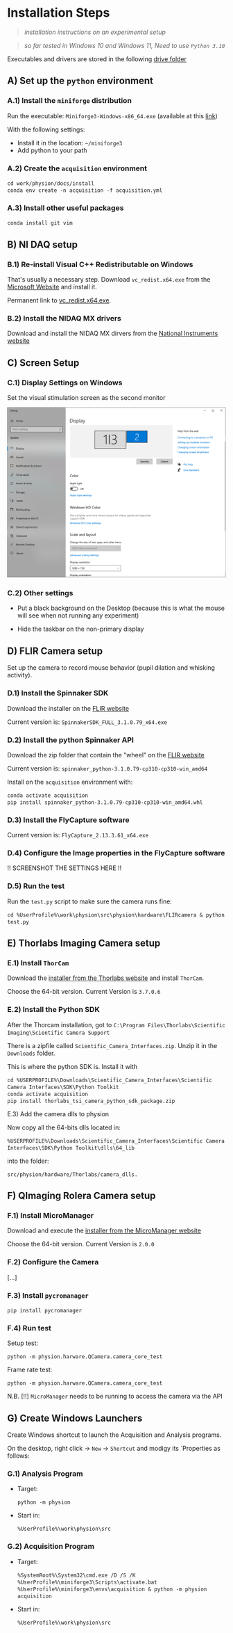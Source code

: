 # Installation Steps

> *installation instructions on an experimental setup*

> *so far tested in Windows 10 and Windows 11, Need to use `Python 3.10`*

Executables and drivers are stored in the following [drive folder](https://drive.google.com/drive/folders/1z_9GERKwQc6SKhsBnSZh-2scl_wdgHQs?usp=drive_link)

## A) Set up the `python` environment

### A.1) Install the `miniforge` distribution

Run the executable: `Miniforge3-Windows-x86_64.exe` (available at this [link](https://github.com/conda-forge/miniforge/releases/latest/download/Miniforge3-Windows-x86_64.exe))

With the following settings:
- Install it in the location: `~/miniforge3`
- Add python to your path

### A.2) Create the `acquisition` environment

```
cd work/physion/docs/install
conda env create -n acquisition -f acquisition.yml
```

### A.3) Install other useful packages

```
conda install git vim
```

## B) NI DAQ setup

### B.1) Re-install Visual C++ Redistributable on Windows

That's usually a necessary step. Download `vc_redist.x64.exe` from the [Microsoft Website](https://learn.microsoft.com/fr-fr/cpp/windows/latest-supported-vc-redist?view=msvc-170) and install it.

Permanent link to [vc_redist.x64.exe](https://aka.ms/vs/17/release/vc_redist.x64.exe).

### B.2) Install the NIDAQ MX drivers

Download and install the NIDAQ MX dirvers from the [National Instruments website](https://www.ni.com/fr/support/downloads/drivers/download.ni-daq-mx.html)

## C) Screen Setup 

### C.1) Display Settings on Windows

Set the visual stimulation screen as the second monitor

<p align="center">
  <img src="./pics/Windows-Display-Settings.png"/>
</p>

### C.2) Other settings

- Put a black background on the Desktop (because this is what the mouse will see when not running any experiment)

- Hide the taskbar on the non-primary display


## D) FLIR Camera setup

Set up the camera to record mouse behavior (pupil dilation and whisking activity).

### D.1) Install the Spinnaker SDK

Download the installer on the [FLIR website](https://www.flir.com/support-center/iis/machine-vision/downloads/spinnaker-sdk-download/spinnaker-sdk--download-files/)

Current version is: `SpinnakerSDK_FULL_3.1.0.79_x64.exe`

### D.2) Install the python Spinnaker API

Download the zip folder that contain the "wheel" on the [FLIR website](https://www.flir.com/support-center/iis/machine-vision/downloads/spinnaker-sdk-download/spinnaker-sdk--download-files/)

Current version is: `spinnaker_python-3.1.0.79-cp310-cp310-win_amd64`

Install on the `acquisition` environment with:
```
conda activate acquisition
pip install spinnaker_python-3.1.0.79-cp310-cp310-win_amd64.whl
```

### D.3) Install the FlyCapture software

Current version is: `FlyCapture_2.13.3.61_x64.exe`

### D.4) Configure the Image properties in the FlyCapture software

!! SCREENSHOT THE SETTINGS HERE !!

### D.5) Run the test

Run the `test.py` script to make sure the camera runs fine:
```
cd %UserProfile%\work\physion\src\physion\hardware\FLIRcamera & python test.py
```

## E) Thorlabs Imaging Camera setup

### E.1) Install `ThorCam` 

Download the [installer from the Thorlabs website](https://www.thorlabs.com/software_pages/ViewSoftwarePage.cfm?Code=ThorCam) and install `ThorCam`.

Choose the 64-bit version. Current Version is `3.7.0.6`

### E.2) Install the Python SDK

After the Thorcam installation, got to `C:\Program Files\Thorlabs\Scientific Imaging\Scientific Camera Support`

There is a zipfile called `Scientific_Camera_Interfaces.zip`. Unzip it in the `Downloads` folder.

This is where the python SDK is. Install it with
 
```
cd %USERPROFILE%\Downloads\Scientific_Camera_Interfaces\Scientific Camera Interfaces\SDK\Python Toolkit
conda activate acquisition
pip install thorlabs_tsi_camera_python_sdk_package.zip
```

E.3) Add the camera dlls to physion

Now copy all the 64-bits dlls located in: 
```
%USERPROFILE%\Downloads\Scientific_Camera_Interfaces\Scientific Camera Interfaces\SDK\Python Toolkit\dlls\64_lib
```
into the folder: 
```
src/physion/hardware/Thorlabs/camera_dlls.
```

## F) QImaging Rolera Camera setup

### F.1) Install MicroManager

Download and execute the [installer from the MicroManager website](https://micro-manager.org/Download_Micro-Manager_Latest_Release)

Choose the 64-bit version. Current Version is `2.0.0`

### F.2) Configure the Camera

[...]

### F.3) Install `pycromanager`

```
pip install pycromanager
```

### F.4) Run test

Setup test:
```
python -m physion.harware.QCamera.camera_core_test
```

Frame rate test:
```
python -m physion.harware.QCamera.camera_core_test
```

N.B.  [!!] `MicroManager` needs to be running to access the camera via the API


## G) Create Windows Launchers

Create Windows shortcut to launch the Acquisition and Analysis programs.

On the desktop, right click -> `New` -> `Shortcut` and modigy its `Properties as follows: 

### G.1) Analysis Program

- Target:
  ```
  python -m physion 
  ```
- Start in:
  ```
  %UserProfile%\work\physion\src
  ```

### G.2) Acquisition Program

- Target:
  ```
  %SystemRoot%\System32\cmd.exe /D /S /K %UserProfile%\miniforge3\Scripts\activate.bat %UserProfile%\miniforge3\envs\acquisition & python -m physion acquisition
  ```
- Start in:
  ```
  %UserProfile%\work\physion\src
  ```
